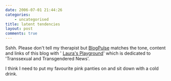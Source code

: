 ```yaml
---
date: 2006-07-01 21:44:26
categories:
    - uncategorised
title: latent tendencies
layout: post
comments: true
---
```

Sshh. Please don't tell my therapist but
[BlogPulse](http://blogpulse.com/profile?type=neighborhood&url=http://www.nbrightside.com/blog)
matches the tone, content and links of this blog with '
[Laura's Playground](http://lauras-playground.com/trans_news.htm)'
which is dedicated to 'Transsexual and Transgendered News'.

I think I need to put my favourite pink panties on and sit down with a
cold drink.
